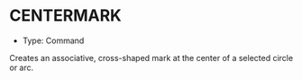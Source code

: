 # CENTERMARK

- Type: Command

Creates an associative, cross-shaped mark at the center of a selected circle or arc.
